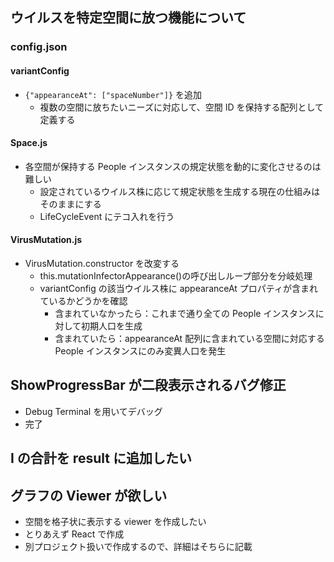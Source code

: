 ## ウイルスを特定空間に放つ機能について

### config.json

#### variantConfig

- `{"appearanceAt": ["spaceNumber"]}` を追加
  - 複数の空間に放ちたいニーズに対応して、空間 ID を保持する配列として定義する

#### Space.js

- 各空間が保持する People インスタンスの規定状態を動的に変化させるのは難しい
  - 設定されているウイルス株に応じて規定状態を生成する現在の仕組みはそのままにする
  - LifeCycleEvent にテコ入れを行う

#### VirusMutation.js

- VirusMutation.constructor を改変する
  - this.mutationInfectorAppearance()の呼び出しループ部分を分岐処理
  - variantConfig の該当ウイルス株に appearanceAt プロパティが含まれているかどうかを確認
    - 含まれていなかったら：これまで通り全ての People インスタンスに対して初期人口を生成
    - 含まれていたら：appearanceAt 配列に含まれている空間に対応する People インスタンスにのみ変異人口を発生

## ShowProgressBar が二段表示されるバグ修正

- Debug Terminal を用いてデバッグ
- 完了

## I の合計を result に追加したい

## グラフの Viewer が欲しい

- 空間を格子状に表示する viewer を作成したい
- とりあえず React で作成
- 別プロジェクト扱いで作成するので、詳細はそちらに記載
